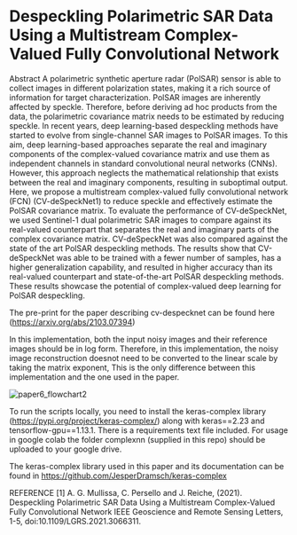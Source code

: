 # Despeckling Polarimetric SAR Data Using a Multistream Complex-Valued Fully Convolutional Network

Abstract
A polarimetric synthetic aperture radar (PolSAR) sensor is able to collect images in different polarization states, making it a rich source of information for target characterization. PolSAR images are inherently affected by speckle. Therefore, before deriving ad hoc products from the data, the polarimetric covariance matrix needs to be estimated by reducing speckle. In recent years, deep learning-based despeckling methods have started to evolve from single-channel SAR images to PolSAR images. To this aim, deep learning-based approaches separate the real and imaginary components of the complex-valued covariance matrix and use them as independent channels in standard convolutional neural networks (CNNs). However, this approach neglects the mathematical relationship that exists between the real and imaginary components, resulting in suboptimal output. Here, we propose a multistream complex-valued fully convolutional network (FCN) (CV-deSpeckNet1) to reduce speckle and effectively estimate the PolSAR covariance matrix. To evaluate the performance of CV-deSpeckNet, we used Sentinel-1 dual polarimetric SAR images to compare against its real-valued counterpart that separates the real and imaginary parts of the complex covariance matrix. CV-deSpeckNet was also compared against the state of the art PolSAR despeckling methods. The results show that CV-deSpeckNet was able to be trained with a fewer number of samples, has a higher generalization capability, and resulted in higher accuracy than its real-valued counterpart and state-of-the-art PolSAR despeckling methods. These results showcase the potential of complex-valued deep learning for PolSAR despeckling.

The pre-print for the paper describing cv-despecknet can be found here (https://arxiv.org/abs/2103.07394)

In this implementation, both the input noisy images and their reference images should be in log form. Therefore, in this implementation, the noisy image reconstruction doesnot need to be converted to the linear scale by taking the matrix exponent, This is the only difference between this implementation and the one used in the paper. 

![paper6_flowchart2](https://user-images.githubusercontent.com/48068921/112758977-4906ba00-8ff1-11eb-8e08-ce3cab3aaad7.png)

To run the scripts locally, you need to install the keras-complex library (https://pypi.org/project/keras-complex/) along with keras==2.23 and tensorflow-gpu==1.13.1. There is a requirements text file included. For usage in google colab the folder complexnn (supplied in this repo) should be uploaded to your google drive. 

The keras-complex library used in this paper and its documentation can be found in https://github.com/JesperDramsch/keras-complex

REFERENCE
<a id="1">[1]</a> 
A. G. Mullissa, C. Persello and J. Reiche, (2021). 
Despeckling Polarimetric SAR Data Using a Multistream Complex-Valued Fully Convolutional Network
IEEE Geoscience and Remote Sensing Letters, 1-5, doi:10.1109/LGRS.2021.3066311.
